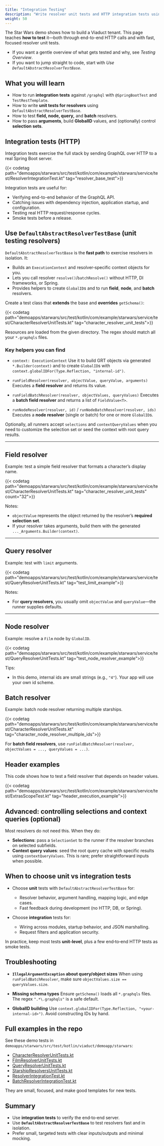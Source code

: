 ```yaml
---
title: "Integration Testing"
description: "Write resolver unit tests and HTTP integration tests using Viaduct."
weight: 50
---
```


The Star Wars demo shows how to build a Viaduct tenant. This page teaches **how to test** it—both through
end-to-end HTTP calls and with fast, focused resolver unit tests.

- If you want a gentle overview of what gets tested and why, see *Testing Overview*.
- If you want to jump straight to code, start with *Use `DefaultAbstractResolverTestBase`*.

## What you will learn

- How to run **integration tests** against `/graphql` with `@SpringBootTest` and `TestRestTemplate`.
- How to write **unit tests for resolvers** using `DefaultAbstractResolverTestBase`.
- How to test **field, node, query,** and **batch** resolvers.
- How to pass **arguments**, build **GlobalID** values, and (optionally) control **selection sets**.

## Integration tests (HTTP)

Integration tests exercise the full stack by sending GraphQL over HTTP to a real Spring Boot server.

{{< codetag path="demoapps/starwars/src/test/kotlin/com/example/starwars/service/test/ResolverIntegrationTest.kt" tag="resolver_base_test">}}

Integration tests are useful for:
- Verifying end-to-end behavior of the GraphQL API.
- Catching issues with dependency injection, application startup, and configuration.
- Testing real HTTP request/response cycles.
- Smoke tests before a release.

## Use `DefaultAbstractResolverTestBase` (unit testing resolvers)

`DefaultAbstractResolverTestBase` is the **fast path** to exercise resolvers in isolation. It:
- Builds an `ExecutionContext` and resolver‑specific context objects for you.
- Lets you call resolver `resolve()`/`batchResolve()` without HTTP, DI frameworks, or Spring.
- Provides helpers to create `GlobalID`s and to run **field**, **node**, and **batch** resolvers.

Create a test class that **extends** the base and **overrides** `getSchema()`:

{{< codetag path="demoapps/starwars/src/test/kotlin/com/example/starwars/service/test/CharacterResolverUnitTests.kt" tag="character_resolver_unit_tests">}}

Resources are loaded from the given directory. The regex should match all your `*.graphqls` files.

### Key helpers you can find

- `context: ExecutionContext`
  Use it to build GRT objects via generated `*.Builder(context)` and to create `GlobalID`s with
  `context.globalIDFor(Type.Reflection, "internal-id")`.

- `runFieldResolver(resolver, objectValue, queryValue, arguments)`
  Executes a **field resolver** and returns its value.

- `runFieldBatchResolver(resolver, objectValues, queryValues)`
  Executes a **batch field resolver** and returns a list of `FieldValue<T>`.

- `runNodeResolver(resolver, id)` / `runNodeBatchResolver(resolver, ids)`
  Executes a **node resolver** (single or batch) for one or more `GlobalID`s.

Optionally, all runners accept `selections` and `contextQueryValues` when you need to customize
the selection set or seed the context with root query results.

---

## Field resolver

Example: test a simple field resolver that formats a character’s display name.

{{< codetag path="demoapps/starwars/src/test/kotlin/com/example/starwars/service/test/CharacterResolverUnitTests.kt" tag="character_resolver_unit_tests" count="32">}}

Notes:
- `objectValue` represents the object returned by the resolver’s **required selection set**.
- If your resolver takes arguments, build them with the generated `..._Arguments.Builder(context)`.

---

## Query resolver

Example: test with `limit` arguments.

{{< codetag path="demoapps/starwars/src/test/kotlin/com/example/starwars/service/test/QueryResolverUnitTests.kt" tag="test_limit_example">}}

Notes:
- For **query resolvers**, you usually omit `objectValue` and `queryValue`—the runner supplies defaults.

---

## Node resolver

Example: resolve a `Film` node by `GlobalID`.

{{< codetag path="demoapps/starwars/src/test/kotlin/com/example/starwars/service/test/QueryResolverUnitTests.kt" tag="test_node_resolver_example">}}


Tips:
- In this demo, internal ids are small strings (e.g., `"4"`). Your app will use your own id scheme.

## Batch resolver

Example: batch node resolver returning multiple starships.

{{< codetag path="demoapps/starwars/src/test/kotlin/com/example/starwars/service/test/CharacterResolverUnitTests.kt" tag="character_node_resolver_multiple_ids">}}

For **batch field resolvers**, use `runFieldBatchResolver(resolver, objectValues = ..., queryValues = ...)`.

## Header examples

This code shows how to test a field resolver that depends on header values.

{{< codetag path="demoapps/starwars/src/test/kotlin/com/example/starwars/service/test/ExtrasScopeTest.kt" tag="header_execution_example">}}

## Advanced: controlling selections and context queries (optional)

Most resolvers do not need this. When they do:

- **Selections**: pass a `SelectionSet` to the runner if the resolver branches on selected subfields.
- **Context query values**: seed the root query cache with specific results using `contextQueryValues`.
  This is rare; prefer straightforward inputs when possible.

## When to choose unit vs integration tests

- Choose **unit** tests with `DefaultAbstractResolverTestBase` for:
  - Resolver behavior, argument handling, mapping logic, and edge cases.
  - Fast feedback during development (no HTTP, DB, or Spring).

- Choose **integration** tests for:
  - Wiring across modules, startup behavior, and JSON marshalling.
  - Request filters and application security.

In practice, keep most tests **unit‑level**, plus a few end‑to‑end HTTP tests as smoke tests.

## Troubleshooting

- **`IllegalArgumentException` about query/object sizes**
  When using `runFieldBatchResolver`, make sure `objectValues.size == queryValues.size`.

- **Missing schema types**
  Ensure `getSchema()` loads all `*.graphqls` files. The regex `".*\.graphqls"` is a safe default.

- **GlobalID building**
  Use `context.globalIDFor(Type.Reflection, "<your-internal-id>")`. Avoid constructing IDs by hand.

## Full examples in the repo

See these demo tests in `demoapps/starwars/src/test/kotlin/viaduct/demoapp/starwars`:

- <a href="https://github.com/airbnb/viaduct/blob/main/demoapps/starwars/src/test/kotlin/com/example/starwars/service/test/CharacterResolverUnitTests.kt" target="_blank" rel="noopener noreferrer">CharacterResolverUnitTests.kt</a>
- <a href="https://github.com/airbnb/viaduct/blob/main/demoapps/starwars/src/test/kotlin/com/example/starwars/service/test/FilmResolverUnitTests.kt" target="_blank" rel="noopener noreferrer">FilmResolverUnitTests.kt</a>
- <a href="https://github.com/airbnb/viaduct/blob/main/demoapps/starwars/src/test/kotlin/com/example/starwars/service/test/QueryResolverUnitTests.kt" target="_blank" rel="noopener noreferrer">QueryResolverUnitTests.kt</a>
- <a href="https://github.com/airbnb/viaduct/blob/main/demoapps/starwars/src/test/kotlin/com/example/starwars/service/test/StarshipResolversUnitTests.kt" target="_blank" rel="noopener noreferrer">StarshipResolversUnitTests.kt</a>
- <a href="https://github.com/airbnb/viaduct/blob/main/demoapps/starwars/src/test/kotlin/com/example/starwars/service/test/ResolverIntegrationTest.kt" target="_blank" rel="noopener noreferrer">ResolverIntegrationTest.kt</a>
- <a href="https://github.com/airbnb/viaduct/blob/main/demoapps/starwars/src/test/kotlin/com/example/starwars/service/test/BatchResolverIntegrationTest.kt" target="_blank" rel="noopener noreferrer">BatchResolverIntegrationTest.kt</a>

They are small, focused, and make good templates for new tests.

## Summary

- Use **integration tests** to verify the end‑to‑end server.
- Use **`DefaultAbstractResolverTestBase`** to test resolvers fast and in isolation.
- Prefer small, targeted tests with clear inputs/outputs and minimal mocking.
